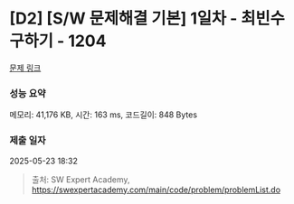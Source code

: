 # [D2] [S/W 문제해결 기본] 1일차 - 최빈수 구하기 - 1204 

[문제 링크](https://swexpertacademy.com/main/code/problem/problemDetail.do?contestProbId=AV13zo1KAAACFAYh) 

### 성능 요약

메모리: 41,176 KB, 시간: 163 ms, 코드길이: 848 Bytes

### 제출 일자

2025-05-23 18:32



> 출처: SW Expert Academy, https://swexpertacademy.com/main/code/problem/problemList.do